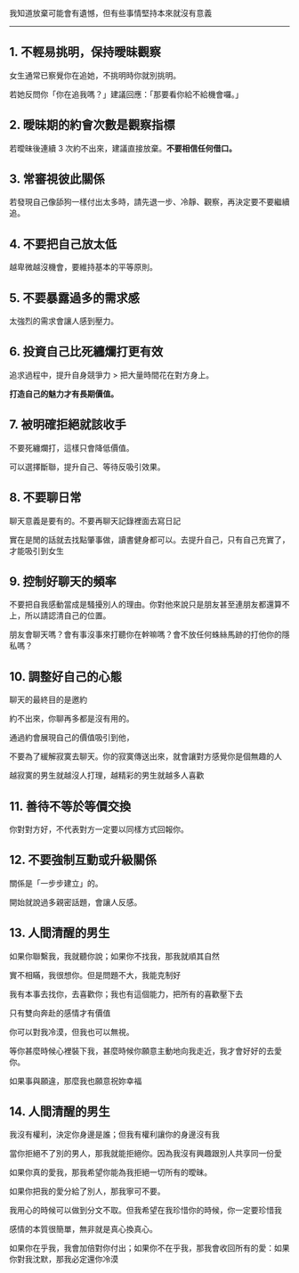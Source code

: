 我知道放棄可能會有遺憾，但有些事情堅持本來就沒有意義

---

## 1. 不輕易挑明，保持曖昧觀察

女生通常已察覺你在追她，不挑明時你就別挑明。

若她反問你「你在追我嗎？」建議回應：「那要看你給不給機會囉。」

## 2. 曖昧期的約會次數是觀察指標

若曖昧後連續 3 次約不出來，建議直接放棄。**不要相信任何借口。**

## 3. 常審視彼此關係

若發現自己像舔狗一樣付出太多時，請先退一步、冷靜、觀察，再決定要不要繼續追。

## 4. 不要把自己放太低

越卑微越沒機會，要維持基本的平等原則。

## 5. 不要暴露過多的需求感

太強烈的需求會讓人感到壓力。

## 6. 投資自己比死纏爛打更有效

追求過程中，提升自身競爭力 > 把大量時間花在對方身上。

**打造自己的魅力才有長期價值。**

## 7. 被明確拒絕就該收手

不要死纏爛打，這樣只會降低價值。

可以選擇斷聯，提升自己、等待反吸引效果。

## 8. 不要聊日常

聊天意義是要有的。不要再聊天記錄裡面去寫日記

實在是閒的話就去找點肇事做，讀書健身都可以。去提升自己，只有自己充實了，才能吸引到女生

## 9. 控制好聊天的頻率

不要把自我感動當成是騷擾別人的理由。你對他來說只是朋友甚至連朋友都還算不上，所以請認清自己的位置。

朋友會聊天嗎？會有事沒事來打聽你在幹嘛嗎？會不放任何蛛絲馬跡的打他你的隱私嗎？

## 10. 調整好自己的心態

聊天的最終目的是邀約

約不出來，你聊再多都是沒有用的。

通過約會展現自己的價值吸引到他，

不要為了緩解寂寞去聊天。你的寂寞傳送出來，就會讓對方感覺你是個無趣的人

越寂寞的男生就越沒人打理，越精彩的男生就越多人喜歡

## 11. 善待不等於等價交換

你對對方好，不代表對方一定要以同樣方式回報你。

## 12. 不要強制互動或升級關係

關係是「一步步建立」的。

開始就說過多親密話題，會讓人反感。

## 13. 人間清醒的男生

如果你聯繫我，我就聽你說；如果你不找我，那我就順其自然

實不相瞞，我很想你。但是問題不大，我能克制好

我有本事去找你，去喜歡你；我也有這個能力，把所有的喜歡壓下去

只有雙向奔赴的感情才有價值

你可以對我冷漠，但我也可以無視。

等你甚麼時候心裡裝下我，甚麼時候你願意主動地向我走近，我才會好好的去愛你。

如果事與願違，那麼我也願意祝妳幸福

## 14. 人間清醒的男生

我沒有權利，決定你身邊是誰；但我有權利讓你的身邊沒有我

當你拒絕不了別的男人，那我就能拒絕你。因為我沒有興趣跟別人共享同一份愛

如果你真的愛我，那我希望你能為我拒絕一切所有的曖昧。

如果你把我的愛分給了別人，那我寧可不要。

我用心的時候可以做到分文不取。但我希望在我珍惜你的時候，你一定要珍惜我

感情的本質很簡單，無非就是真心換真心。

如果你在乎我，我會加倍對你付出；如果你不在乎我，那我會收回所有的愛：如果你對我沈默，那我必定還你冷漠
